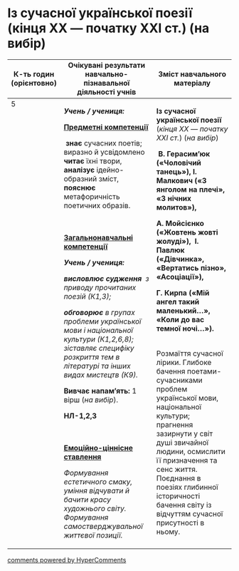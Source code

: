 <div id="hypercomments_widget" class="js-hypercomments-widget invisible"></div>

# Із сучасної української поезії (кінця ХХ — початку ХХІ ст.) (на вибір)

<table>
  <tr>
    <td width="10%" align="center"><b>К-ть годин (орієнтовно)</b></td>
    <td width="45%" align="center"><b>Очікувані результати навчально-пізнавальної діяльності учнів</b></td>
    <td width="45%" align="center"><b>Зміст навчального матеріалу</b></td>
  </tr>
<tbody>
  <tr>
<td width="10%" style="vertical-align:top !important;">5</td>
    <td width="45%" style="vertical-align:top !important;">
<p><strong><em>Учень / учениця:</em></strong></p>
<p><strong><u>Предметні компетенції </u></strong></p>
<p><strong><em>&nbsp;</em></strong><strong>знає</strong> сучасних поетів; виразно й усвідомлено <strong>читає</strong> їхні твори,<strong> аналізує </strong>ідейно-образний зміст, <strong>пояснює </strong>метафоричність поетичних образів.</p>
<p><em>&nbsp;</em></p>
<p><strong><u>Загальнонавчальні компетенції</u></strong></p>
<p><strong><em>Учень / учениця: </em></strong></p>
<p><strong><em>висловлює судження </em></strong><em>&nbsp;з приводу прочитаних поезій (К1,3); </em></p>
<p><strong><em>обговорює</em></strong><em> в групах проблеми української мови і національної культури (К1,2,6,8); зіставляє специфіку розкриття тем в літературі та інших видах мистецтв (К9). </em></p>
<p><strong>Вивчає напам&rsquo;ять: </strong>1 вірш (<em>на вибір</em>).</p>
<p><strong>НЛ-1,2,3</strong></p>
<p><em>&nbsp;</em></p>
<p><strong><u>Емоційно-ціннісне ставлення</u></strong></p>
<p><em>Формування естетичного смаку, уміння відчувати й бачити красу художнього світу. Формування самостверджувальної життєвої позиції.</em></p>
</td>
    <td width="45%" style="vertical-align:top !important;">
<p><strong>Із сучасної української поезії </strong>(<em>кінця ХХ &mdash; початку ХХІ ст.</em>) (<em>на вибір</em>)</p>
<p><strong>&nbsp;В. Герасим&rsquo;юк (&laquo;Чоловічий&nbsp; танець&raquo;), І. Малкович (&laquo;З янголом на плечі&raquo;, &laquo;З нічних молитов&raquo;), </strong></p>
<p><strong>А. Мойсієнко (&laquo;Жовтень жовті жолуді&raquo;), &nbsp;І. Павлюк (&laquo;Дівчинка&raquo;, &laquo;Вертатись пізно&raquo;, &laquo;Асоціації&raquo;),</strong></p>
<p><strong>Г. Кирпа (&laquo;Мій ангел такий маленький&hellip;&raquo;, &laquo;Коли до вас темної ночі&hellip;&raquo;).</strong></p> <br>
Розмаїття сучасної лірики. Глибоке бачення поетами-сучасниками проблем української мови, національної культури; прагнення зазирнути у світ&nbsp; душі звичайної людини, осмислити її призначення та сенс життя. Поєднання в поезіях глибинної історичності бачення світу із відчуттям сучасної присутності в ньому.</td>
  </tr>
</tbody>
</table>

<div class="js-hypercomments-container">
<a href="http://hypercomments.com" class="hc-link" title="comments widget">comments powered by HyperComments</a>
</div>
